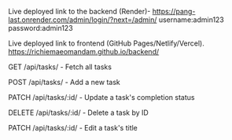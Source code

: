 Live deployed link to the backend (Render)-
https://pang-last.onrender.com/admin/login/?next=/admin/
username:admin123
password:admin123

Live deployed link to frontend (GitHub Pages/Netlify/Vercel).
https://richiemaeomandam.github.io/backend/


GET /api/tasks/ - Fetch all tasks

POST /api/tasks/ - Add a new task

PATCH /api/tasks/:id/ - Update a task's completion status

DELETE /api/tasks/:id/ - Delete a task by ID

PATCH /api/tasks/:id/ - Edit a task's title

